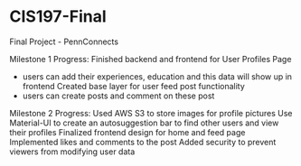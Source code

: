 # CIS197-Final
Final Project - PennConnects

Milestone 1 Progress: 
Finished backend and frontend for User Profiles Page
  - users can add their experiences, education and this data will show up in frontend
Created base layer for user feed post functionality 
  - users can create posts and comment on these post

Milestone 2 Progress: 
Used AWS S3 to store images for profile pictures
Use Material-UI to create an autosuggestion bar to find other users and view their profiles
Finalized frontend design for home and feed page
Implemented likes and comments to the post 
Added security to prevent viewers from modifying user data
